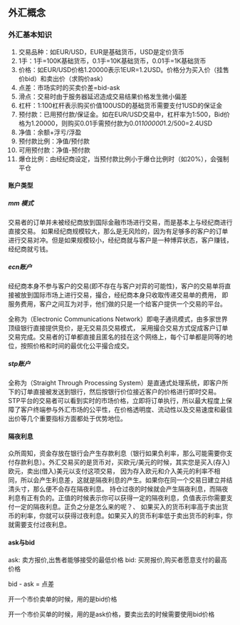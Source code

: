 
## 外汇概念

### 外汇基本知识

1. 交易品种：如EUR/USD，EUR是基础货币，USD是定价货币
2. 1手：1手=100K基础货币，0.1手=10K基础货币，0.01手=1K基础货币
3. 价格：如EUR/USD价格1.20000表示1EUR=1.2USD。价格分为买入价（挂售价bid）和卖出价（求购价ask）
4. 点差：市场实时的买卖价差=bid-ask
5. 滑点：交易时由于服务器延迟造成交易结果价格发生微小偏差
6. 杠杆：1:100杠杆表示购买价值100USD的基础货币需要支付1USD的保证金
7. 预付款：已用预付款/保证金。如在EUR/USD交易中，杠杆率为1:500，Bid价格为1.20000，则购买0.01手需预付款为0.01*100000*1.2/500=2.4USD
8. 净值：余额+浮亏/浮盈
9. 预付款比例：净值/预付款
10. 可用预付款：净值-预付款
11. 爆仓比例：由经纪商设定，当预付款比例小于爆仓比例时（如20%），会强制平仓


#### 账户类型

##### mm 模式

交易者的订单并未被经纪商放到国际金融市场进行交易，而是基本上与经纪商进行直接交易。
如果经纪商规模较大，那么是无风险的，因为有足够多的客户的订单进行交易对冲。但是如果规模较小，经纪商就与客户是一种博弈状态，客户赚钱，经纪商就亏钱。

##### ecn账户

经纪商本身不参与客户的交易(即不存在与客户对弈的可能性)，客户的交易单将直接被放到国际市场上进行交易，撮合，经纪商本身只收取传递交易单的费用，
即服务费用，客户之间互为对手，他们做的只是一个给客户提供一个交易的平台。

全称为（Electronic Communications Network）即电子通讯模式，由多家世界顶级银行直接提供竞价，是无交易员交易模式，
采用撮合交易方式促成客户订单交易完成。交易者的订单都直接且匿名的挂在这个网络上，每个订单都是同等的地位，按照价格和时间的最优化公平撮合成交。

##### stp账户

全称为（Straight Through Processing System）是直通式处理系统，即客户所下的订单直接被发送到银行，然后按银行价位接近客户的价格进行即时交易。
STP平台的交易者可以看到实时的市场价格，立即将订单执行，所以最大程度上保障了客户终端参与外汇市场的公平性，在价格透明度、流动性以及交易速度和最佳出价等几个重要指标方面都处于优势地位。

#### 隔夜利息

众所周知，资金存放在银行会产生存款利息（银行如果负利率，那么可能需要你支付存款利息）。外汇交易买的是货币对，买欧元/美元的时候，其实您是买入(存入)欧元，卖出(借入)美元以支付这项交易，
因为存入欧元和介入美元的利率不相同，所以会产生利息差，这就是隔夜利息的产生。如果你在同一个交易日建立并结清头寸，那么便不会存在隔夜利息。
持仓过夜的时候就会产生隔夜利息，而隔夜利息有正有负的。正值的时候表示你可以获得一定的隔夜利息，负值表示你需要支付一定的隔夜利息。正负之分是怎么来的呢？、
如果买入的货币利率高于卖出货币的利率，你就可以获得过夜利息。如果买入的货币利率低于卖出货币的利率，你就需要支付过夜利息。


#### ask与bid

ask: 卖方报价,出售者能够接受的最低价格
bid: 买房报价,购买者愿意支付的最高价格

bid - ask = 点差 

开一个市价卖单的时候，用的是bid价格

开一个市价买单的时候，用的是ask价格，要卖出去的时候需要使用bid价格













